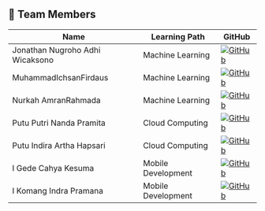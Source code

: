 ## 👥 Team Members

| Name                         | Learning Path       | GitHub                                     |
| ---------------------------- | ------------------- | ------------------------------------------ |
| Jonathan Nugroho Adhi Wicaksono       | Machine Learning   | [![GitHub](https://img.shields.io/badge/-GitHub-black?logo=github)](https://) |
| MuhammadIchsanFirdaus        | Machine Learning    | [![GitHub](https://img.shields.io/badge/-GitHub-black?logo=github)](https://) |
| Nurkah AmranRahmada          | Machine Learning    | [![GitHub](https://img.shields.io/badge/-GitHub-black?logo=github)](https://) |
| Putu Putri Nanda Pramita     | Cloud Computing     | [![GitHub](https://img.shields.io/badge/-GitHub-black?logo=github)](https://) |
| Putu Indira Artha Hapsari    | Cloud Computing     | [![GitHub](https://img.shields.io/badge/-GitHub-black?logo=github)](https://) |
| I Gede Cahya Kesuma          | Mobile Development  | [![GitHub](https://img.shields.io/badge/-GitHub-black?logo=github)](https://github.com/CahyaKesumaa) |
| I Komang Indra Pramana       | Mobile Development  | [![GitHub](https://img.shields.io/badge/-GitHub-black?logo=github)](https://github.com/X-Indra-P) |
